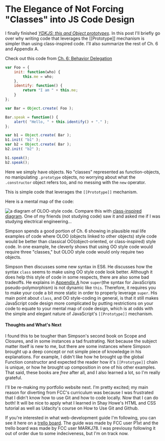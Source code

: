 # The Elegance of Not Forcing "Classes" into JS Code Design

I finally finished [_YDKJS: this and Object prototypes_](https://github.com/getify/You-Dont-Know-JS/blob/master/this%20%26%20object%20prototypes/ch6.md). In this post I'll briefly go over why writing code that leverages the [[Prototype]] mechanism is simpler than using class-inspired code. I'll also summarize the rest of Ch. 6 and Appendix A.

Check out this code from [Ch. 6: Behavior Delegation](https://github.com/getify/You-Dont-Know-JS/blob/master/this%20%26%20object%20prototypes/ch6.md)

```javascript
var Foo = {
    init: function(who) {
        this.me = who;
    },
    identify: function() {
        return "I am " + this.me;
    }
};

var Bar = Object.create( Foo );

Bar.speak = function() {
    alert( "Hello, " + this.identify() + "." );
};

var b1 = Object.create( Bar );
b1.init( "b1" );
var b2 = Object.create( Bar );
b2.init( "b2" );

b1.speak();
b2.speak();
```

Here we simply have objects. No "classes" represented as function-objects, no manipulating `.prototype` objects, no worrying about what the `.constructor` object refers too, and no messing with the `new` operator.

This is simple code that leverages the `[[Prototype]]` mechanism.

Here is a mental map of the code:

![a diagram of OLOO-style code](https://github.com/getify/You-Dont-Know-JS/blob/master/this%20%26%20object%20prototypes/fig6.png). Compare this with [class-inspired diagram](https://github.com/getify/You-Dont-Know-JS/blob/master/this%20%26%20object%20prototypes/fig4.png). One of my friends (not studying code) saw it and asked me if I was studying electrical engineering...

Simpson spends a good portion of Ch. 6 showing in plausible real life examples of code where OLOO (objects linked to other objects) style code would be better than classical OO(object-oriented, or class-inspired) style code. In one example, he cleverly shows that using OO style code would require three "classes," but OLOO style code would only require two objects.

Simpson then discusses some new syntax in ES6. He discusses how the syntax `class` seems to make using OO style code look better. Although it does help this style of code in some respects, there are also some bad tradeoffs. He explains in [Appendix A](https://github.com/getify/You-Dont-Know-JS/blob/master/this%20%26%20object%20prototypes/apA.md) how `super`(the syntax for JavaScripts pseudo-polymorphism) is not dynamic like `this`. Therefore, it requires you to make your code a bit more static in order to properly leverage `super`. His main point about `class`, and OO style-coding in general, is that it still makes JavaScript code design more complicated by putting restrictions on your code to equate to your mental map of code design, which is at odds with the simple and elegant nature of JavaScript's `[[Prototype]]` mechanism.

#### Thoughts and What's Next
I found this to be tougher than Simpson's second book on Scope and Closures, and in some instances a tad frustrating. Not because the subject matter itself is new to me, but there are some instances where Simpson brought up a deep concept or not simple piece of knowledge in his explanations. For example, I didn't like how he brought up the global Function constructor and expected the reader how it's `[[Prototype]]` chain is unique, or how he brought up composition in one of his other examples. That said, these books are _free_ after all, and I also learned a lot, so I'm really grateful.

I'll be re-making my portfolio website next. I'm pretty excited; my main reason for diverting from FCC's curriculum was because I was frustrated that I didn't know how to use Git and how to code locally. Now that I can do both! It will be nice to apply what I learned in Shay Howe's HTML and CSS tutorial as well as Udacity's course on How to Use Git and Github.

If you're interested in what web-development guide I'm following, you can see it here on a [trello board](https://trello.com/b/S9lZOJ7w/template-webdev-cs-intro-training). The guide was made by FCC user P1xt and the trello board was made by FCC user MARKJ78. I was previousy following it out of order due to some indeciveness, but I'm on track now.